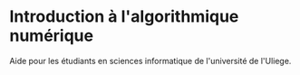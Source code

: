 # Introduction à l'algorithmique numérique
Aide pour les étudiants en sciences informatique de l'université de l'Uliege.
